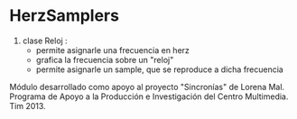 HerzSamplers
============


1. clase Reloj :
	- permite asignarle una frecuencia en herz
	- grafica la frecuencia sobre un "reloj"
	- permite asignarle un sample, que se reproduce a dicha frecuencia


Módulo desarrollado como apoyo al proyecto "Sincronías" de Lorena Mal. Programa de Apoyo a la Producción e Investigación del Centro Multimedia. Tim 2013.

